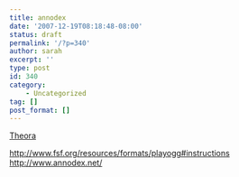 ```yaml
---
title: annodex
date: '2007-12-19T08:18:48-08:00'
status: draft
permalink: '/?p=340'
author: sarah
excerpt: ''
type: post
id: 340
category:
    - Uncategorized
tag: []
post_format: []
---
```

[Theora](http://en.wikipedia.org/wiki/Theora)

http://www.fsf.org/resources/formats/playogg#instructions  
http://www.annodex.net/
